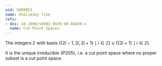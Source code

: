 ```yaml
---
uid: S000051
name: Khalimsky line
refs:
- doi: 10.1090/s0002-9939-99-04839-x
  name: Cut-Point Spaces
---
```


The integers $\mathbb Z$ with basis $\{\{2i-1,2i,2i+1\}\mid i\in\mathbb Z\}\cup\{\{2i+1\}\mid i\in\mathbb Z\}$.

It is the unique irreducible {P205}, i.e. a cut point space where no proper subset is a cut point space.
